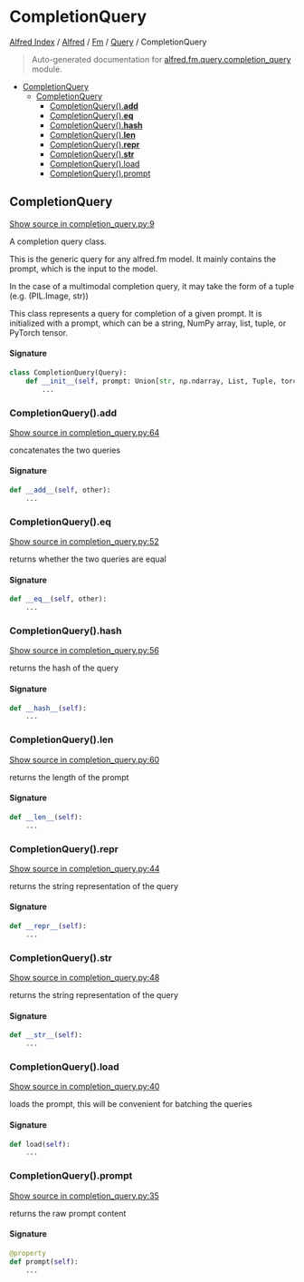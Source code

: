 # CompletionQuery

[Alfred Index](../../../README.md#alfred-index) /
[Alfred](../../index.md#alfred) /
[Fm](../index.md#fm) /
[Query](./index.md#query) /
CompletionQuery

> Auto-generated documentation for [alfred.fm.query.completion_query](../../../../alfred/fm/query/completion_query.py) module.

- [CompletionQuery](#completionquery)
  - [CompletionQuery](#completionquery-1)
    - [CompletionQuery().__add__](#completionquery()__add__)
    - [CompletionQuery().__eq__](#completionquery()__eq__)
    - [CompletionQuery().__hash__](#completionquery()__hash__)
    - [CompletionQuery().__len__](#completionquery()__len__)
    - [CompletionQuery().__repr__](#completionquery()__repr__)
    - [CompletionQuery().__str__](#completionquery()__str__)
    - [CompletionQuery().load](#completionquery()load)
    - [CompletionQuery().prompt](#completionquery()prompt)

## CompletionQuery

[Show source in completion_query.py:9](../../../../alfred/fm/query/completion_query.py#L9)

A completion query class.

This is the generic query for any alfred.fm model.
It mainly contains the prompt, which is the input to the model.

In the case of a multimodal completion query, it may take the form of a tuple (e.g. (PIL.Image, str))

This class represents a query for completion of a given prompt.
It is initialized with a prompt, which can be a string, NumPy array,
list, tuple, or PyTorch tensor.

#### Signature

```python
class CompletionQuery(Query):
    def __init__(self, prompt: Union[str, np.ndarray, List, Tuple, torch.Tensor]):
        ...
```

### CompletionQuery().__add__

[Show source in completion_query.py:64](../../../../alfred/fm/query/completion_query.py#L64)

concatenates the two queries

#### Signature

```python
def __add__(self, other):
    ...
```

### CompletionQuery().__eq__

[Show source in completion_query.py:52](../../../../alfred/fm/query/completion_query.py#L52)

returns whether the two queries are equal

#### Signature

```python
def __eq__(self, other):
    ...
```

### CompletionQuery().__hash__

[Show source in completion_query.py:56](../../../../alfred/fm/query/completion_query.py#L56)

returns the hash of the query

#### Signature

```python
def __hash__(self):
    ...
```

### CompletionQuery().__len__

[Show source in completion_query.py:60](../../../../alfred/fm/query/completion_query.py#L60)

returns the length of the prompt

#### Signature

```python
def __len__(self):
    ...
```

### CompletionQuery().__repr__

[Show source in completion_query.py:44](../../../../alfred/fm/query/completion_query.py#L44)

returns the string representation of the query

#### Signature

```python
def __repr__(self):
    ...
```

### CompletionQuery().__str__

[Show source in completion_query.py:48](../../../../alfred/fm/query/completion_query.py#L48)

returns the string representation of the query

#### Signature

```python
def __str__(self):
    ...
```

### CompletionQuery().load

[Show source in completion_query.py:40](../../../../alfred/fm/query/completion_query.py#L40)

loads the prompt, this will be convenient for batching the queries

#### Signature

```python
def load(self):
    ...
```

### CompletionQuery().prompt

[Show source in completion_query.py:35](../../../../alfred/fm/query/completion_query.py#L35)

returns the raw prompt content

#### Signature

```python
@property
def prompt(self):
    ...
```